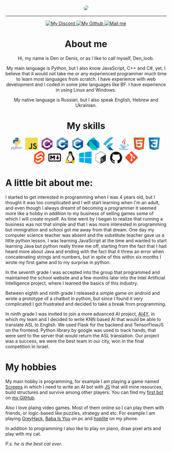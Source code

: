 <style>
</style>
<div align="center">
   <img src="https://github.com/Denloob.png" height="auto" width="170" style="border-radius:50%" />
   <hr />

   <a href="https://discord.com/users/400619493539315713">
    <img src="https://github.com/gauravghongde/social-icons/blob/master/PNG/White/Discord_white.png?raw=true" height="auto" width="50" alt="My Discord"/>
   </a>
   <a href="https://github.com/Denloob">
    <img src="https://github.com/gauravghongde/social-icons/blob/master/PNG/White/Github_white.png?raw=true" height="auto" width="50" alt="My Github"/>
   </a>
   <a href="mailto:me@denloob.tk" title="me@denloob.tk">
    <img src="https://github.com/gauravghongde/social-icons/blob/master/PNG/White/Gmail_white.png?raw=true" height="auto" width="50" alt="Mail me"/>
   </a>

# About me

Hi, my name is Den or Denis, or as I like to call myself, Den_loob.

My main language is Python, but I also know JavaScript, C++ and C#, yet, I believe that it would not take me or any experienced programmer much time to learn most languages from scratch. I have experience with web development and I coded in some joke languages like BF.
I have experience in using Linux and Windows.

My native language is Russian, but I also speak English, Hebrew and Ukrainian.

# My skills

<div>
<img src="https://raw.githubusercontent.com/devicons/devicon/1119b9f84c0290e0f0b38982099a2bd027a48bf1/icons/python/python-original-wordmark.svg" title="Python" alt="Python" width="40" height="40"/>&nbsp;
<img src="https://raw.githubusercontent.com/devicons/devicon/1119b9f84c0290e0f0b38982099a2bd027a48bf1/icons/javascript/javascript-original.svg" title="JavaScript" alt="JavaScript" width="40" height="40"/>&nbsp;
<img src="https://raw.githubusercontent.com/devicons/devicon/1119b9f84c0290e0f0b38982099a2bd027a48bf1/icons/csharp/csharp-original.svg" title="C#" alt="C#" width="40" height="40"/>&nbsp;
<img src="https://raw.githubusercontent.com/devicons/devicon/1119b9f84c0290e0f0b38982099a2bd027a48bf1/icons/cplusplus/cplusplus-original.svg" title="C++" alt="C++" width="40" height="40"/>&nbsp;
<img src="https://raw.githubusercontent.com/devicons/devicon/1119b9f84c0290e0f0b38982099a2bd027a48bf1/icons/c/c-original.svg" title="C" alt="C" width="40" height="40"/>&nbsp;
<img src="https://raw.githubusercontent.com/devicons/devicon/1119b9f84c0290e0f0b38982099a2bd027a48bf1/icons/dart/dart-original.svg" title="Dart" alt="Dart" width="40" height="40"/>&nbsp;
<img src="https://raw.githubusercontent.com/devicons/devicon/1119b9f84c0290e0f0b38982099a2bd027a48bf1/icons/flutter/flutter-original.svg" title="Flutter" alt="Flutter" width="40" height="40"/>&nbsp;
<img src="https://raw.githubusercontent.com/devicons/devicon/1119b9f84c0290e0f0b38982099a2bd027a48bf1/icons/java/java-original.svg" title="Java" alt="Java" width="40" height="40"/>&nbsp;
<img src="https://raw.githubusercontent.com/devicons/devicon/1119b9f84c0290e0f0b38982099a2bd027a48bf1/icons/html5/html5-original.svg" title="HTML" alt="HTML" width="40" height="40"/>&nbsp;
<img src="https://raw.githubusercontent.com/devicons/devicon/1119b9f84c0290e0f0b38982099a2bd027a48bf1/icons/css3/css3-original.svg" title="CSS" alt="CSS" width="40" height="40"/>&nbsp;
<img src="https://raw.githubusercontent.com/devicons/devicon/1119b9f84c0290e0f0b38982099a2bd027a48bf1/icons/svelte/svelte-original.svg" title="Svelte" alt="Svelte" width="40" height="40"/>&nbsp;
<img src="https://raw.githubusercontent.com/devicons/devicon/1119b9f84c0290e0f0b38982099a2bd027a48bf1/icons/markdown/markdown-original.svg" title="MarkDown" alt="MarkDown" width="40" height="40"/>&nbsp;
<img src="https://raw.githubusercontent.com/devicons/devicon/1119b9f84c0290e0f0b38982099a2bd027a48bf1/icons/linux/linux-original.svg" title="Linux" alt="Linux" width="40" height="40"/>&nbsp;
<img src="https://raw.githubusercontent.com/devicons/devicon/1119b9f84c0290e0f0b38982099a2bd027a48bf1/icons/windows8/windows8-original.svg" title="Windows" alt="Windows" width="40" height="40"/>&nbsp;
<img src="https://raw.githubusercontent.com/devicons/devicon/1119b9f84c0290e0f0b38982099a2bd027a48bf1/icons/bash/bash-original.svg" title="bash" alt="bash" width="40" height="40"/>&nbsp;
<img src="https://raw.githubusercontent.com/devicons/devicon/1119b9f84c0290e0f0b38982099a2bd027a48bf1/icons/github/github-original.svg" title="GitHub" alt="GitHub" width="40" height="40"/>&nbsp;
<img src="https://raw.githubusercontent.com/devicons/devicon/1119b9f84c0290e0f0b38982099a2bd027a48bf1/icons/git/git-original.svg" title="Git" alt="Git" width="40" height="40"/>&nbsp;
</div>

</div>

# A little bit about me:

I started to get interested in programming when I was 4 years old, but I thought it was too complicated and I will start learning when I'm an adult, and even though I always dreamt of becoming a programmer it seemed more like a hobby in addition to my business of selling games some of which I will create myself. As time went by I began to realize that running a business was not that simple and that I was more interested in programming but immigration and school got me away from that dream. One day my computer science teacher was absent and the substitute teacher gave us a little python lesson. I was learning JavaScript at the time and wanted to start learning Java but python really threw me off, starting from the fact that I had heard more about Java and ending with the fact that it threw an error when concatenating strings and numbers, but in spite of this within six months I wrote my first game and to my surprise in python.

In the seventh grade I was accepted into the group that programmed and maintained the school website and a few months later into the Intel Artificial Intelligence project, where I learned the basics of this industry.

Between eighth and ninth grade I released a simple game on android and wrote a prototype of a chatbot in python, but since I found it very complicated I got frustrated and decided to take a break from programming.

In ninth grade I was invited to join a more advanced AI project, [AI4Y](https://www.intel.com/content/www/us/en/corporate/artificial-intelligence/ai-for-youth.html), in which my team and I decided to write KNN based AI that would be able to translate ASL to English. We used Flask for the backend and TensorFlowJS on the frontend. Python library by google was used to track hands, that were sent to the server that would return the ASL translation. Our project was a success, we were the best team in our city, won in the final competition in Israel.

# My hobbies

My main hobby is programming, for example I am playing a game named [Screeps](https://screeps.com/) in which I need to write an AI bot with [JS](https://www.javascript.com/) that will mine resources, build structures and survive among other players. You can find my [first bot](https://github.com/Denloob/dci-screeps) on [my GitHub](https://github.com/Denloob).

Also I love plaing video games. Most of them online so I can play them with friends, or logic-based like puzzles, strategy and etc. For example I am playing [GreyHack](https://greyhack.net/), [Baba Is You](https://hempuli.com/baba/) on pc and [hoplite](http://www.magmafortress.com/p/hoplite.html) on my phone.

In addition to programming I also like to play on piano, draw pixel arts and play with my cat.

_P.s. he is the best cat ever._
